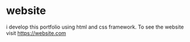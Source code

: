 # website
i develop this portfolio using html and css framework. To see the website visit https://website.com
